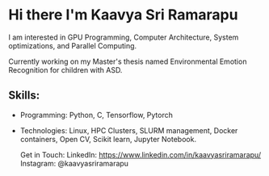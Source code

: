 # Hi there I'm Kaavya Sri Ramarapu

I am interested in GPU Programming, Computer Architecture, System optimizations, and Parallel Computing.

Currently working on my Master's thesis named Environmental Emotion Recognition for children with ASD.

## Skills:
 - Programming: Python, C, Tensorflow, Pytorch
 - Technologies: Linux, HPC Clusters, SLURM management, Docker containers, Open CV, Scikit learn, Jupyter Notebook.

   Get in Touch:
   LinkedIn: https://www.linkedin.com/in/kaavyasriramarapu/
   Instagram: @kaavyasriramarapu

   

